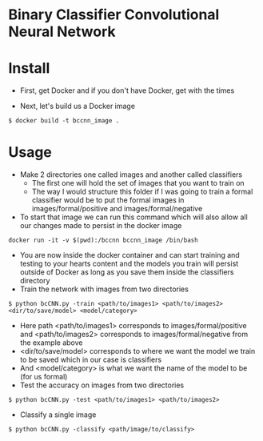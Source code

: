 # Binary Classifier Convolutional Neural Network

# Install
* First, get Docker and if you don't have Docker, get with the times

* Next, let's build us a Docker image
```
$ docker build -t bccnn_image .
```

# Usage
* Make 2 directories one called images and another called classifiers
    * The first one will hold the set of images that you want to train on
    * The way I would structure this folder if I was going to train a formal classifier would be to put the formal images in images/formal/positive and images/formal/negative
* To start that image we can run this command which will also allow all our changes made to persist in the docker image
```
docker run -it -v $(pwd):/bccnn bccnn_image /bin/bash
```
* You are now inside the docker container and can start training and testing to your hearts content and the models you train will persist outside of Docker as long as you save them inside the classifiers directory
* Train the network with images from two directories
```
$ python bcCNN.py -train <path/to/images1> <path/to/images2> <dir/to/save/model> <model/category>
```
* Here path <path/to/images1> corresponds to images/formal/positive and <path/to/images2> corresponds to images/formal/negative from the example above
* <dir/to/save/model> corresponds to where we want the model we train to be saved which in our case is classifiers
* And <model/category> is what we want the name of the model to be (for us formal)
* Test the accuracy on images from two directories
```
$ python bcCNN.py -test <path/to/images1> <path/to/images2>
```
* Classify a single image
```
$ python bcCNN.py -classify <path/image/to/classify>
```
